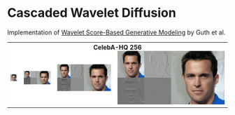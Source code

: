 # Cascaded Wavelet Diffusion

Implementation of [Wavelet Score-Based Generative Modeling](https://openreview.net/pdf?id=xZmjH3Pm2BK) by Guth et al.

<div align="center">
  <table>
    <tr>
      <td align="center">
        <b>CelebA-HQ 256</b><br>
        <img src="assets/celebahq256_samples.png" />
      </td>
  </table>
</div>
